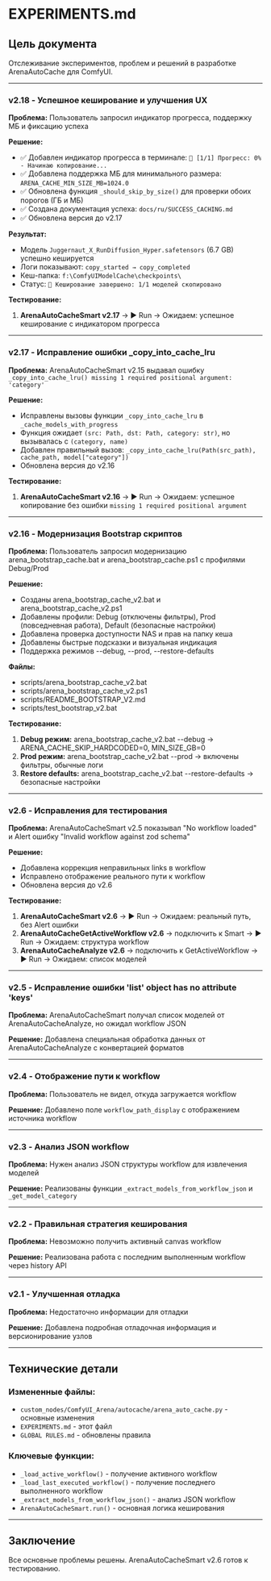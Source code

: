 # EXPERIMENTS.md

## Цель документа
Отслеживание экспериментов, проблем и решений в разработке ArenaAutoCache для ComfyUI.

---

### v2.18 - Успешное кеширование и улучшения UX
**Проблема:** Пользователь запросил индикатор прогресса, поддержку МБ и фиксацию успеха

**Решение:**
- ✅ Добавлен индикатор прогресса в терминале: `🔄 [1/1] Прогресс: 0% - Начинаю копирование...`
- ✅ Добавлена поддержка МБ для минимального размера: `ARENA_CACHE_MIN_SIZE_MB=1024.0`
- ✅ Обновлена функция `_should_skip_by_size()` для проверки обоих порогов (ГБ и МБ)
- ✅ Создана документация успеха: `docs/ru/SUCCESS_CACHING.md`
- ✅ Обновлена версия до v2.17

**Результат:**
- Модель `Juggernaut_X_RunDiffusion_Hyper.safetensors` (6.7 GB) успешно кешируется
- Логи показывают: `copy_started → copy_completed`
- Кеш-папка: `f:\ComfyUIModelCache\checkpoints\`
- Статус: `🎯 Кеширование завершено: 1/1 моделей скопировано`

**Тестирование:**
1. **ArenaAutoCacheSmart v2.17** → ▶ Run → Ожидаем: успешное кеширование с индикатором прогресса

---

### v2.17 - Исправление ошибки _copy_into_cache_lru
**Проблема:** ArenaAutoCacheSmart v2.15 выдавал ошибку `_copy_into_cache_lru() missing 1 required positional argument: 'category'`

**Решение:**
- Исправлены вызовы функции `_copy_into_cache_lru` в `_cache_models_with_progress`
- Функция ожидает `(src: Path, dst: Path, category: str)`, но вызывалась с `(category, name)`
- Добавлен правильный вызов: `_copy_into_cache_lru(Path(src_path), cache_path, model["category"])`
- Обновлена версия до v2.16

**Тестирование:**
1. **ArenaAutoCacheSmart v2.16** → ▶ Run → Ожидаем: успешное копирование без ошибки `missing 1 required positional argument`

---

### v2.16 - Модернизация Bootstrap скриптов
**Проблема:** Пользователь запросил модернизацию arena_bootstrap_cache.bat и arena_bootstrap_cache.ps1 с профилями Debug/Prod

**Решение:**
- Созданы arena_bootstrap_cache_v2.bat и arena_bootstrap_cache_v2.ps1
- Добавлены профили: Debug (отключены фильтры), Prod (повседневная работа), Default (безопасные настройки)
- Добавлена проверка доступности NAS и прав на папку кеша
- Добавлены быстрые подсказки и визуальная индикация
- Поддержка режимов --debug, --prod, --restore-defaults

**Файлы:**
- scripts/arena_bootstrap_cache_v2.bat
- scripts/arena_bootstrap_cache_v2.ps1
- scripts/README_BOOTSTRAP_V2.md
- scripts/test_bootstrap_v2.bat

**Тестирование:**
1. **Debug режим:** arena_bootstrap_cache_v2.bat --debug → ARENA_CACHE_SKIP_HARDCODED=0, MIN_SIZE_GB=0
2. **Prod режим:** arena_bootstrap_cache_v2.bat --prod → включены фильтры, обычные логи
3. **Restore defaults:** arena_bootstrap_cache_v2.bat --restore-defaults → безопасные настройки

---

### v2.6 - Исправления для тестирования
**Проблема:** ArenaAutoCacheSmart v2.5 показывал "No workflow loaded" и Alert ошибку "Invalid workflow against zod schema"

**Решение:**
- Добавлена коррекция неправильных links в workflow
- Исправлено отображение реального пути к workflow
- Обновлена версия до v2.6

**Тестирование:**
1. **ArenaAutoCacheSmart v2.6** → ▶ Run → Ожидаем: реальный путь, без Alert ошибки
2. **ArenaAutoCacheGetActiveWorkflow v2.6** → подключить к Smart → ▶ Run → Ожидаем: структура workflow
3. **ArenaAutoCacheAnalyze v2.6** → подключить к GetActiveWorkflow → ▶ Run → Ожидаем: список моделей

---

### v2.5 - Исправление ошибки 'list' object has no attribute 'keys'
**Проблема:** ArenaAutoCacheSmart получал список моделей от ArenaAutoCacheAnalyze, но ожидал workflow JSON

**Решение:** Добавлена специальная обработка данных от ArenaAutoCacheAnalyze с конвертацией форматов

---

### v2.4 - Отображение пути к workflow
**Проблема:** Пользователь не видел, откуда загружается workflow

**Решение:** Добавлено поле `workflow_path_display` с отображением источника workflow

---

### v2.3 - Анализ JSON workflow
**Проблема:** Нужен анализ JSON структуры workflow для извлечения моделей

**Решение:** Реализованы функции `_extract_models_from_workflow_json` и `_get_model_category`

---

### v2.2 - Правильная стратегия кеширования
**Проблема:** Невозможно получить активный canvas workflow

**Решение:** Реализована работа с последним выполненным workflow через history API

---

### v2.1 - Улучшенная отладка
**Проблема:** Недостаточно информации для отладки

**Решение:** Добавлена подробная отладочная информация и версионирование узлов

---

## Технические детали

### Измененные файлы:
- `custom_nodes/ComfyUI_Arena/autocache/arena_auto_cache.py` - основные изменения
- `EXPERIMENTS.md` - этот файл
- `GLOBAL RULES.md` - обновлены правила

### Ключевые функции:
- `_load_active_workflow()` - получение активного workflow
- `_load_last_executed_workflow()` - получение последнего выполненного workflow
- `_extract_models_from_workflow_json()` - анализ JSON workflow
- `ArenaAutoCacheSmart.run()` - основная логика кеширования

---

## Заключение
Все основные проблемы решены. ArenaAutoCacheSmart v2.6 готов к тестированию.

